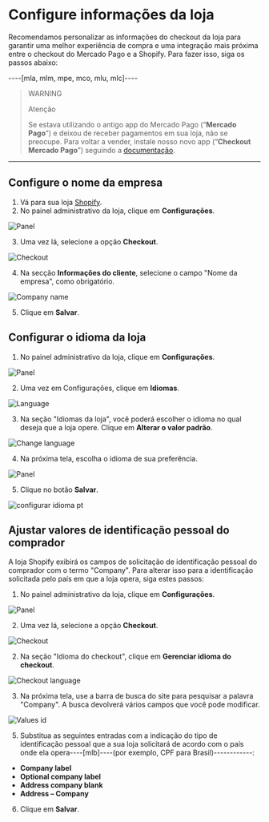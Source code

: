 # Configure informações da loja

Recomendamos personalizar as informações do checkout da loja para garantir uma melhor experiência de compra e uma integração mais próxima entre o checkout do Mercado Pago e a Shopify. Para fazer isso, siga os passos abaixo:

----[mla, mlm, mpe, mco, mlu, mlc]----
> WARNING
>
> Atenção
>
> Se estava utilizando o antigo app do Mercado Pago (“**Mercado Pago**”) e deixou de receber pagamentos em sua loja, não se preocupe. Para voltar a vender, instale nosso novo app (“**Checkout Mercado Pago**”) seguindo a [documentação](/developers/pt/docs/shopify/integration-configuration/checkout-pro).

------------

## Configure o nome da empresa

1. Vá para sua loja [Shopify](https://accounts.shopify.com/store-login).
2. No painel administrativo da loja, clique em **Configurações**.

![Panel](/images/shopify/store-panel-es.png)

3. Uma vez lá, selecione a opção **Checkout**.

![Checkout](/images/shopify/checkout-es.png)

4. Na secção **Informações do cliente**, selecione o campo "Nome da empresa", como obrigatório.

![Company name](/images/shopify/company-name-es.png)

5. Clique em **Salvar**.

## Configurar o idioma da loja

1. No painel administrativo da loja, clique em **Configurações**.

![Panel](/images/shopify/store-panel-es.png)

2. Uma vez em Configurações, clique em **Idiomas**.

![Language](/images/shopify/language-es.png)

3. Na seção "Idiomas da loja", você poderá escolher o idioma no qual deseja que a loja opere. Clique em **Alterar o valor padrão**.

![Change language](/images/shopify/change-language-es.png)

4. Na próxima tela, escolha o idioma de sua preferência.

![Panel](/images/shopify/change-language-2-es.png)

5. Clique no botão **Salvar**.

![configurar idioma pt](/images/shopify/cambiar-idioma-PT.png)

## Ajustar valores de identificação pessoal do comprador

A loja Shopify exibirá os campos de solicitação de identificação pessoal do comprador com o termo "Company". Para alterar isso para a identificação solicitada pelo país em que a loja opera, siga estes passos:

1. No painel administrativo da loja, clique em **Configurações**.

![Panel](/images/shopify/store-panel-es.png)

2. Uma vez lá, selecione a opção **Checkout**.

![Checkout](/images/shopify/checkout-es.png)

2. Na seção "Idioma do checkout", clique em **Gerenciar idioma do checkout**.

![Checkout language](/images/shopify/checkout-language-pt.png)

3. Na próxima tela, use a barra de busca do site para pesquisar a palavra "Company". A busca devolverá vários campos que você pode modificar.

![Values id](/images/shopify/values-id-es.gif)

5. Substitua as seguintes entradas com a indicação do tipo de identificação pessoal que a sua loja solicitará de acordo com o país onde ela opera----[mlb]----(por exemplo, CPF para Brasil)------------:

- **Company label**
- **Optional company label**
- **Address company blank**
- **Address – Company**

6. Clique em **Salvar**.
